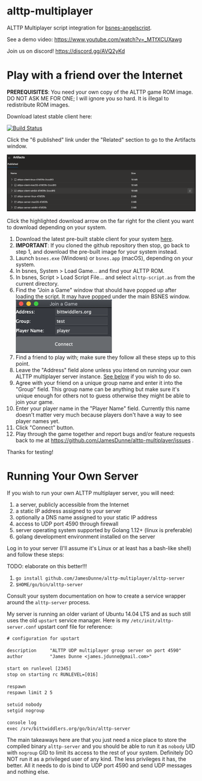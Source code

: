 # alttp-multiplayer
ALTTP Multiplayer script integration for [bsnes-angelscript](//github.com/JamesDunne/bsnes-angelscript).

See a demo video: https://www.youtube.com/watch?v=_MTfXCUXawg

Join us on discord! https://discord.gg/AVQ2yKd

# Play with a friend over the Internet

**PREREQUISITES**: You need your own copy of the ALTTP game ROM image. DO NOT ASK ME FOR ONE; I will ignore you so hard. It is illegal to redistribute ROM images.

Download latest stable client here:

[![Build Status](https://dev.azure.com/ALttPO/alttpo/_apis/build/status/JamesDunne.alttp-multiplayer?branchName=master)](https://dev.azure.com/ALttPO/alttpo/_build/latest?definitionId=2&branchName=master)

Click the "6 published" link under the "Related" section to go to the Artifacts window.

![Download](static/azure-download.png)

Click the highlighted download arrow on the far right for the client you want to download depending on your system.

1. Download the latest pre-built stable client for your system [here](https://dev.azure.com/ALttPO/alttpo/_build?definitionId=2&_a=summary&view=runs&statusFilter=succeeded&repositoryFilter=2&branchFilter=7).
1. **IMPORTANT**: If you cloned the github repository then stop, go back to step 1, and download the pre-built image for your system instead.
1. Launch `bsnes.exe` (Windows) or `bsnes.app` (macOS), depending on your system.
1. In bsnes, System > Load Game... and find your ALTTP ROM.
1. In bsnes, Script > Load Script File... and select `alttp-script.as` from the current directory.
1. Find the "Join a Game" window that should have popped up after loading the script. It may have popped under the main BSNES window. ![Join a Game](join-a-game.png)
1. Find a friend to play with; make sure they follow all these steps up to this point.
1. Leave the "Address" field alone unless you intend on running your own ALTTP multiplayer server instance. [See below](#running-your-own-server) if you wish to do so.
1. Agree with your friend on a unique group name and enter it into the "Group" field. This group name can be anything but make sure it's unique enough for others not to guess otherwise they might be able to join your game.
1. Enter your player name in the "Player Name" field. Currently this name doesn't matter very much because players don't have a way to see player names yet.
1. Click "Connect" button.
1. Play through the game together and report bugs and/or feature requests back to me at https://github.com/JamesDunne/alttp-multiplayer/issues .

Thanks for testing!

# Running Your Own Server

If you wish to run your own ALTTP multiplayer server, you will need:

1. a server, publicly accessible from the Internet
1. a static IP address assigned to your server
1. optionally a DNS name assigned to your static IP address
1. access to UDP port 4590 through firewall
1. server operating system supported by Golang 1.12+ (linux is preferable)
1. golang development environment installed on the server

Log in to your server (I'll assume it's Linux or at least has a bash-like shell) and follow these steps:

TODO: elaborate on this better!!!
1. `go install github.com/JamesDunne/alttp-multiplayer/alttp-server`
1. `$HOME/go/bin/alttp-server`

Consult your system documentation on how to create a service wrapper around the `alttp-server` process.

My server is running an older variant of Ubuntu 14.04 LTS and as such still uses the old `upstart` service manager. Here is my `/etc/init/alttp-server.conf` upstart conf file for reference:

```
# configuration for upstart

description     "ALTTP UDP multiplayer group server on port 4590"
author          "James Dunne <james.jdunne@gmail.com>"

start on runlevel [2345]
stop on starting rc RUNLEVEL=[016]

respawn
respawn limit 2 5

setuid nobody
setgid nogroup

console log
exec /srv/bittwiddlers.org/go/bin/alttp-server
```

The main takeaways here are that you just need a nice place to store the compiled binary `alttp-server` and you should be able to run it as `nobody` UID with `nogroup` GID to limit its access to the rest of your system. Definitely DO NOT run it as a privileged user of any kind. The less privileges it has, the better. All it needs to do is bind to UDP port 4590 and send UDP messages and nothing else.
